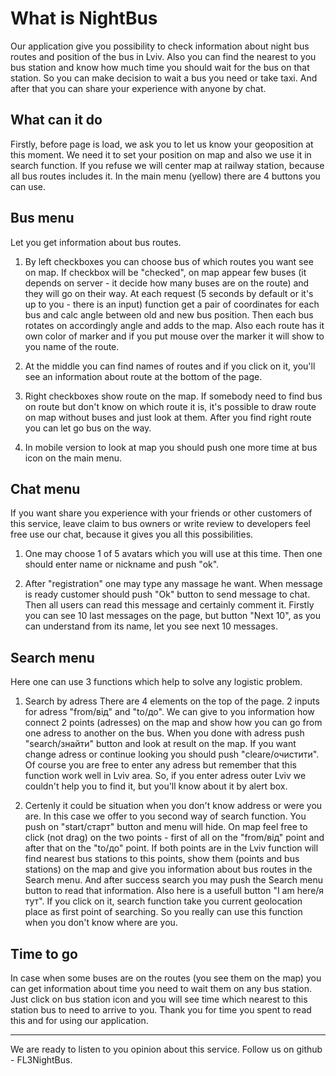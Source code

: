 # What is NightBus
Our application give you possibility to check information about night bus routes and position of the bus in Lviv. Also you can find the nearest to you bus station and know how much time you should wait for the bus on that station. So you can make decision to wait a bus you need or take taxi. And after that you can share your experience with anyone by chat.
## What can it do
Firstly, before page is load, we ask you to let us know your geoposition at this moment. We need it to set your position on map and also we use it in search function. If you refuse we will center map at railway station, because all bus routes includes it. In the main menu (yellow) there are 4 buttons you can use.
## Bus menu
Let you get information about bus routes.
1. By left checkboxes you can choose bus of which routes you want see on map. If checkbox will be "checked", on map appear few buses (it depends on server - it decide how many buses are on the route) and they will go on their way. At each request (5 seconds by default or it's up to you - there is an input) function get a pair of coordinates for each bus and calc angle between old and new bus position. Then each bus rotates on accordingly angle and adds to the map. Also each route has it own color of marker and if you put mouse over the marker it will show to you name of the route.

2. At the middle you can find names of routes and if you click on it, you'll see an information about route at the bottom of the page.

3. Right checkboxes show route on the map. If somebody need  to find bus on route but don't know on which route it is, it's possible to draw route on map without buses and just look at them. After you find right route you can let go bus on the way.

4. In mobile version to look at map you should push one more time at bus icon on the main menu.

## Chat menu
If you want share you experience with your friends or other customers of this service, leave claim to bus owners or write review to developers feel free use our chat, because it gives you all this possibilities.
1. One may choose 1 of 5 avatars which you will use at this time. Then one should enter name or nickname and push "ok".

2. After "registration" one may type any massage he want. When message is ready customer should push "Ok" button to send message to chat. Then all users can read this message and certainly comment it.
Firstly you can see 10 last messages on the page, but button "Next 10", as you can understand from its name, let you see next 10 messages.
## Search menu
Here one can use 3 functions which help to solve any logistic problem.

1. Search by adress
There are 4 elements on the top of the page. 2 inputs for adress "from/від" and "to/до". 
We can give to you information how connect 2 points (adresses) on the map and show how you can go from one adress to another on the bus.
When you done with adress push "search/знайти" button and look at result on the map. If you want change adress or continue looking you should push "cleare/очистити". Of course you are free to enter any adress but remember that this function work well in Lviv area. So, if you enter adress outer Lviv we couldn't help you to find it, but you'll know about it by alert box.

2. Certenly it could be situation when you don't know address or were you are. In this case we offer to you second way of search function. You push on "start/старт" button and menu will hide. On map feel free to click (not drag) on the two points - first of all on the "from/від" point and after that on the "to/до" point. If both points are in the Lviv function will find nearest bus stations to this points, show them (points and bus stations) on the map and give you information about bus routes in the Search menu. And after success search you may push the Search menu button to read that information. Also here is a usefull button "I am here/я тут". If you click on it, search function take you current geolocation place as first point of searching. So you really can use this function when you don't know where are you. 
## Time to go
In case when some buses are on the routes (you see them on the map) you can get information about time you need to wait them on any bus station. Just click on bus station icon and you will see time which nearest to this station bus to need to arrive to you. 
Thank you for time you spent to read this and for using our application.
***
We are ready to listen to you opinion about this service. Follow us on github - FL3NightBus.
